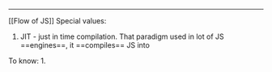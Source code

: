 ***
[[Flow of JS]]
Special values:
1. JIT - just in time compilation. That paradigm used in lot of JS ==engines==, it ==compiles== JS into 

To know:
1. 
